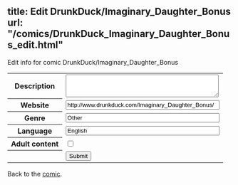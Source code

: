 title: Edit DrunkDuck/Imaginary_Daughter_Bonus
url: "/comics/DrunkDuck_Imaginary_Daughter_Bonus_edit.html"
---
Edit info for comic DrunkDuck/Imaginary_Daughter_Bonus

<form name="comic" action="http://gaepostmail.appspot.com/comic/" method="post">
<table class="comicinfo">
<tr>
<th>Description</th><td><textarea name="description" cols="40" rows="3"></textarea></td>
</tr>
<tr>
<th>Website</th><td><input type="text" name="url" value="http://www.drunkduck.com/Imaginary_Daughter_Bonus/" size="40"/></td>
</tr>
<tr>
<th>Genre</th><td><input type="text" name="genre" value="Other" size="40"/></td>
</tr>
<tr>
<th>Language</th><td><input type="text" name="language" value="English" size="40"/></td>
</tr>
<tr>
<th>Adult content</th><td><input type="checkbox" name="adult" value="adult" /></td>
</tr>
<tr>
<th></th><td>
<input type="hidden" name="comic" value="DrunkDuck_Imaginary_Daughter_Bonus" />
<input type="submit" name="submit" value="Submit" />
</td>
</tr>
</table>
</form>

Back to the [comic](DrunkDuck_Imaginary_Daughter_Bonus.html).
